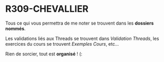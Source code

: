 # R309-CHEVALLIER

Tous ce qui vous permettra de me noter se trouvent dans les **dossiers nommés**.

Les validations liés aux Threads se trouvent dans *Validation Threads*, les exercices du cours se trouvent *Exemples Cours*, etc...

Rien de sorcier, tout est __organisé__ ! (:
